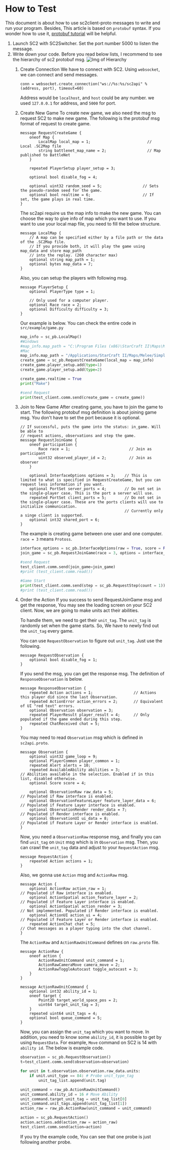 # How to Test
This document is about how to use sc2client-proto messages to write and run your program. Besides, This article is based on `protobuf` syntax.
If you wonder how to use it, [protobuf tutorial](https://developers.google.com/protocol-buffers/) will be helpful.

1. Launch SC2 with SC2Switcher. Set the port number 5000 to listen the message.
2. Write down your code. Before you read below lists, I recommend to see the hierarchy of sc2 protobuf msg.
    ![Img of Hierarchy](./Request.jpg)
	1. Create Connection
		We have to connect with SC2. Using `websocket`, we can connect and send messages.
		```
		conn = websocket.create_connection("ws://%s:%s/sc2api" % (address, port), timeout=60)
		```
		Address would be `localhost`, and `host` could be any number. we used `127.0.0.1` for address, and `5000` for port.


	2. Create New Game
	    To create new game, we also need the msg to request SC2 to make new game.
	    The following is the protobuf msg format of request to create game.
	    ```
	    message RequestCreateGame {
            oneof Map {
                LocalMap local_map = 1;                         // Local .SC2Map file
                string battlenet_map_name = 2;                  // Map published to BattleNet
            }

            repeated PlayerSetup player_setup = 3;

            optional bool disable_fog = 4;

            optional uint32 random_seed = 5;                  // Sets the pseudo-random seed for the game.
            optional bool realtime = 6;                       // If set, the game plays in real time.
        }
        ```

	    The sc2api require us the map info to make the new game. You can choose the way to give info of map which you want to use.
	    If you want to use your local map file, you need to fill the below structure.

	    ```
	    message LocalMap {
            // A map can be specified either by a file path or the data of the .SC2Map file.
            // If you provide both, it will play the game using map_data and store map_path
            // into the replay. (260 character max)
            optional string map_path = 1;
            optional bytes map_data = 7;
        }
        ```

        Also, you can setup the players with following msg.

        ```
        message PlayerSetup {
            optional PlayerType type = 1;

            // Only used for a computer player.
            optional Race race = 2;
            optional Difficulty difficulty = 3;
        }
        ```

	    Our example is below. You can check the entire code in `src/example/game.py`

	    ```python
        map_info = sc_pb.LocalMap()
        #Windows
        #map_info.map_path = "C:\Program Files (x86)\StarCraft II\Maps\Melee\Simple128.SC2Map"
        #Mac
        map_info.map_path = "/Applications/StarCraft II/Maps/Melee/Simple128.SC2Map"
        create_game = sc_pb.RequestCreateGame(local_map = map_info)
        create_game.player_setup.add(type=1)
        create_game.player_setup.add(type=2)

        create_game.realtime = True
        print("Make")

        #send Request
        print(test_client.comm.send(create_game = create_game))
	    ```

	3. Join to New Game
        After creating game, you have to join the game to start. The following protobuf msg definition is about joining game msg.
        You don't have to set the port because it is optional.
        ```
        // If successful, puts the game into the status: in_game. Will be able to
        // request actions, observations and step the game.
        message RequestJoinGame {
            oneof participation {
                Race race = 1;                          // Join as participant
                uint32 observed_player_id = 2;          // Join as observer
            }

            optional InterfaceOptions options = 3;    // This is limited to what is specified in RequestCreateGame, but you can request less information if you want.
            optional PortSet server_ports = 4;        // Do not set in the single-player case. This is the port a server will use.
            repeated PortSet client_ports = 5;        // Do not set in the single-player case. These are the ports clients will use to initialize communication.
                                                      // Currently only a singe client is supported.
            optional int32 shared_port = 6;
        }
        ```

        The example is creating game between one user and one computer. `race = 3` means `Protoss`.

	    ```python
	    interface_options = sc_pb.InterfaceOptions(raw = True, score = False)
        join_game = sc_pb.RequestJoinGame(race = 3, options = interface_options)

        #send Request
        test_client.comm.send(join_game=join_game)
        #print (test_client.comm.read())

        #Game Start
        print(test_client.comm.send(step = sc_pb.RequestStep(count = 1)))
        #print (test_client.comm.read())
	    ```
    4. Order the Action
        If you success to send RequestJoinGame msg and get the response, You may see the loading screen on your SC2 client.
        Now, we are going to make units act their abilities.

        To handle them, we need to get their `unit_tag`. The `unit_tag` is randomly set when the game starts.
        So, We have to newly find out the `unit_tag` every game.

        You can use `RequestObservation` to figure out `unit_tag`. Just use the following.

        ```
        message RequestObservation {
            optional bool disable_fog = 1;
        }
        ```

        If you send the msg, you can get the response msg. The definition of `ResponseObservation` is below.

        ```
        message ResponseObservation {
            repeated Action actions = 1;                  // Actions this player did since the last Observation.
            repeated ActionError action_errors = 2;       // Equivalent of UI "red text" errors.
            optional Observation observation = 3;
            repeated PlayerResult player_result = 4;      // Only populated if the game ended during this step.
            repeated ChatReceived chat = 5;
        }
        ```

        You may need to read `Observation` msg which is defined in `sc2api.proto`.

        ```
        message Observation {
            optional uint32 game_loop = 9;
            optional PlayerCommon player_common = 1;
            repeated Alert alerts = 10;
            repeated AvailableAbility abilities = 3;                  // Abilities available in the selection. Enabled if in this list, disabled otherwise.
            optional Score score = 4;

            optional ObservationRaw raw_data = 5;                     // Populated if Raw interface is enabled.
            optional ObservationFeatureLayer feature_layer_data = 6;  // Populated if Feature Layer interface is enabled.
            optional ObservationRender render_data = 7;               // Populated if Render interface is enabled.
            optional ObservationUI ui_data = 8;                       // Populated if Feature Layer or Render interface is enabled.
        }
        ```

        Now, you need a `ObservationRaw` response msg, and finally you can find `unit_tag` on `Unit` msg which is in `Observation` msg.
        Then, you can crawl the `unit_tag` data and adjust to your `RequestAction` msg.

        ```
        message RequestAction {
            repeated Action actions = 1;
        }
        ```

        Also, we gonna use `Action` msg and `ActionRaw` msg.

        ```
        message Action {
            optional ActionRaw action_raw = 1;                        // Populated if Raw interface is enabled.
            optional ActionSpatial action_feature_layer = 2;          // Populated if Feature Layer interface is enabled.
            optional ActionSpatial action_render = 3;                 // Not implemented. Populated if Render interface is enabled.
            optional ActionUI action_ui = 4;                          // Populated if Feature Layer or Render interface is enabled.
            repeated ActionChat chat = 5;                             // Chat messages as a player typing into the chat channel.
        }
        ```

        The `ActionRaw` and `ActionRawUnitCommand` defines on `raw.proto` file.

        ```
        message ActionRaw {
            oneof action {
                ActionRawUnitCommand unit_command = 1;
                ActionRawCameraMove camera_move = 2;
                ActionRawToggleAutocast toggle_autocast = 3;
            }
        }

        message ActionRawUnitCommand {
            optional int32 ability_id = 1;
            oneof target {
                Point2D target_world_space_pos = 2;
                uint64 target_unit_tag = 3;
            }
            repeated uint64 unit_tags = 4;
            optional bool queue_command = 5;
        }
        ```

        Now, you can assign the `unit_tag` which you want to move.
        In addition, you need to know some `ability_id`, it is possible to get by using `RequestData`.
        For example, `Move` command on SC2 is 14 with `ability id`. The below is example code.

        ```python
        observation = sc_pb.RequestObservation()
        t=test_client.comm.send(observation=observation)

        for unit in t.observation.observation.raw_data.units:
            if unit.unit_type == 84: # Probe unit_type_tag
                unit_tag_list.append(unit.tag)

        unit_command = raw_pb.ActionRawUnitCommand()
        unit_command.ability_id = 16 # Move Ability
        unit_command.target_unit_tag = unit_tag_list[0]
        unit_command.unit_tags.append(unit_tag_list[1])
        action_raw = raw_pb.ActionRaw(unit_command = unit_command)

        action = sc_pb.RequestAction()
        action.actions.add(action_raw = action_raw)
        test_client.comm.send(action=action)
        ```

        If you try the example code, You can see that one probe is just following another probe.

